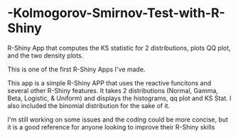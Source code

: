 # -Kolmogorov-Smirnov-Test-with-R-Shiny
R-Shiny App that computes the KS statistic for 2 distributions, plots QQ plot, and the two density plots.

This is one of the first R-Shiny Apps I've made.

This app is a simple R-Shiny APP that uses the reactive funcitons and several other R-Shiny features. 
It takes 2 distributions (Normal, Gamma, Beta, Logistic, & Uniform) and displays the histograms, qq plot and KS Stat. 
I also included the binomial distribution for the sake of it. 

I'm still working on some issues and the coding could be more concise, but it is a good reference for anyone looking to improve their R-Shiny skills
